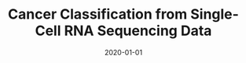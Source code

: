---
# Documentation: https://sourcethemes.com/academic/docs/managing-content/

title: "Cancer Classification from Single-Cell RNA Sequencing Data"
summary: "Experimented the effectiveness of 1D Convolutional Neural Networks & 2D Dilated Convolutional Neural Networks on classifying diseases from the TCGA pan-cancer dataset. Our proposed methodology produced 95.6% accuracy over the TCGA RNASeq dataset."
authors: ["Suhail Najeeb","Shahruk Hossain"]
tags: ["tcga", "rnaseq", "dilated-cnn","deep-learning","genomics"]
categories: ["computer-vision"]
date: 2020-01-01

# Optional external URL for project (replaces project detail page).
external_link: "https://github.com/suhailnajeeb/tcga-cancer-predict"

# Featured image
# To use, add an image named `featured.jpg/png` to your page's folder.
# Focal points: Smart, Center, TopLeft, Top, TopRight, Left, Right, BottomLeft, Bottom, BottomRight.
image:
  caption: ""
  focal_point: ""
  preview_only: false

# Custom links (optional).
#   Uncomment and edit lines below to show custom links.
#links:
#- name: Follow
#  url: https://twitter.com/najeeb_suhail
#  icon_pack: fab
#  icon: twitter

url_code: "https://github.com/suhailnajeeb/tcga-cancer-predict"
url_pdf: ""
url_slides: ""
url_video: ""

# Slides (optional).
#   Associate this project with Markdown slides.
#   Simply enter your slide deck's filename without extension.
#   E.g. `slides = "example-slides"` references `content/slides/example-slides.md`.
#   Otherwise, set `slides = ""`.
slides: ""
---